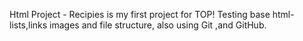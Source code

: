 Html Project - Recipies is my first project for TOP! Testing base html- lists,links images and file structure, also using Git ,and GitHub.